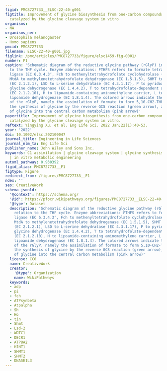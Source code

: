 ```yaml
---
figid: PMC8727733__ELSC-22-40-g001
figtitle: Improvement of glycine biosynthesis from one‐carbon compounds and ammonia
  catalyzed by the glycine cleavage system in vitro
organisms:
- NA
organisms_ner:
- Drosophila melanogaster
- Homo sapiens
pmcid: PMC8727733
filename: ELSC-22-40-g001.jpg
figlink: /pmc/articles/PMC8727733/figure/elsc1459-fig-0001/
number: F1
caption: 'Schematic diagram of the reductive glycine pathway (rGlyP) in close relation
  to the THF cycle. Enzyme abbreviations: FTHFS refers to formate tetrahydrofolate
  ligase (EC 6.3.4.3″, Fch to methenyltetrahydrofolate cyclohydrolase (EC 3.5.4.9),
  MtdA to methylenetetrahydrofolate dehydrogenase (EC 1.5.1.5), SHMT to serine hydroxymethyltransferase
  (EC 2.1.2.1), LSD to L‐serine dehydratase (EC 4.3.1.17), P to pyridoxal 5′‐phosphate‐dependent
  glycine dehydrogenase (EC 1.4.4.2), T to tetrahydrofolate‐dependent aminomethyltransferase
  (EC 2.1.2.10), H to lipoamide‐containing aminomethylene carrier, L to NAD+‐dependent
  lipoamide dehydrogenase (EC 1.8.1.4). The colored arrows indicate the three modules
  of the rGlyP, namely the assimilation of formate to form 5,10‐CH2‐THF (blue arrow),
  the synthesis of glycine by the reverse GCS reaction (green arrow), and the channeling
  of glycine into the central carbon metabolism (pink arrow)'
papertitle: Improvement of glycine biosynthesis from one‐carbon compounds and ammonia
  catalyzed by the glycine cleavage system in vitro.
reftext: Yingying Xu, et al. Eng Life Sci. 2022 Jan;22(1):40-53.
year: '2022'
doi: 10.1002/elsc.202100047
journal_title: Engineering in Life Sciences
journal_nlm_ta: Eng Life Sci
publisher_name: John Wiley and Sons Inc.
keywords: C1 assimilation | glycine cleavage system | glycine synthesis | H protein
  | in vitro metabolic engineering
automl_pathway: 0.930392
figid_alias: PMC8727733__F1
figtype: Figure
redirect_from: /figures/PMC8727733__F1
ndex: ''
seo: CreativeWork
schema-jsonld:
  '@context': https://schema.org/
  '@id': https://pfocr.wikipathways.org/figures/PMC8727733__ELSC-22-40-g001.html
  '@type': Dataset
  description: 'Schematic diagram of the reductive glycine pathway (rGlyP) in close
    relation to the THF cycle. Enzyme abbreviations: FTHFS refers to formate tetrahydrofolate
    ligase (EC 6.3.4.3″, Fch to methenyltetrahydrofolate cyclohydrolase (EC 3.5.4.9),
    MtdA to methylenetetrahydrofolate dehydrogenase (EC 1.5.1.5), SHMT to serine hydroxymethyltransferase
    (EC 2.1.2.1), LSD to L‐serine dehydratase (EC 4.3.1.17), P to pyridoxal 5′‐phosphate‐dependent
    glycine dehydrogenase (EC 1.4.4.2), T to tetrahydrofolate‐dependent aminomethyltransferase
    (EC 2.1.2.10), H to lipoamide‐containing aminomethylene carrier, L to NAD+‐dependent
    lipoamide dehydrogenase (EC 1.8.1.4). The colored arrows indicate the three modules
    of the rGlyP, namely the assimilation of formate to form 5,10‐CH2‐THF (blue arrow),
    the synthesis of glycine by the reverse GCS reaction (green arrow), and the channeling
    of glycine into the central carbon metabolism (pink arrow)'
  license: CC0
  name: CreativeWork
  creator:
    '@type': Organization
    name: WikiPathways
  keywords:
  - adp
  - pi
  - fch
  - ATPsynbeta
  - Atpalpha
  - Sh
  - Ho
  - tin
  - Shmt
  - Lsd-2
  - WDTC1
  - DECR1
  - ATP8A2
  - HINT1
  - SHMT1
  - SHMT2
  - DNASE1L3
---
```

